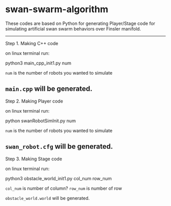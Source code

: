 # swan-swarm-algorithm

These codes are based on Python for generating Player/Stage code for simulating artificial swan swarm behaviors over Finsler manifold.

------------------------
Step 1. Making C++ code

on linux terminal run:  

python3 main_cpp_init1.py num

`num` is the number of robots you wanted to simulate

`main.cpp` will be generated.
-----------------------------
Step 2. Making Player code
 
on linux terminal run:  

python swanRobotSimInit.py num

`num` is the number of robots you wanted to simulate

`swan_robot.cfg` will be generated.
----------------------------------
Step 3. Making Stage code

on linux terminal run:  

python3 obstacle_world_init1.py col_num row_num

`col_num` is number of column? `row_num` is number of row
  
`obstacle_world.world` will be generated.

